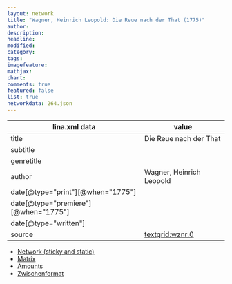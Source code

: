 ```yaml
---
layout: network
title: "Wagner, Heinrich Leopold: Die Reue nach der That (1775)"
author:
description:
headline:
modified:
category:
tags:
imagefeature: 
mathjax: 
chart: 
comments: true
featured: false
list: true
networkdata: 264.json
---
```

lina.xml data  | value
------------- | -------------
title|Die Reue nach der That
subtitle|
genretitle|
author|Wagner, Heinrich Leopold
date[@type="print"][@when="1775"]|
date[@type="premiere"][@when="1775"]|
date[@type="written"]|
source|[textgrid:wznr.0](https://textgridlab.org/1.0/tgcrud-public/rest/textgrid:wznr.0/data)



* [Network (sticky and static)](/linas/network264)
* [Matrix](/linas/matrix264)
* [Amounts](/linas/amount264)
* [Zwischenformat](/linas/lina264 )
